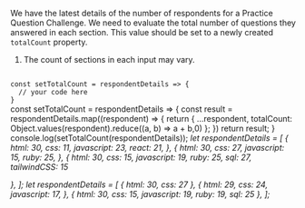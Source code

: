 We have the latest details of the number of respondents for a Practice Question Challenge. We need to evaluate the total number of questions they answered in each section. This value should be set to a newly created `totalCount` property.

1. The count of sections in each input may vary.

<codeblock language="javascript" type="exercise" testMode="multipleInput">
<code>
const setTotalCount = respondentDetails => {
  // your code here
}
</code>

<solution>
const setTotalCount = respondentDetails => {
   const result = respondentDetails.map((respondent) => {
    return {
      ...respondent,
      totalCount: Object.values(respondent).reduce((a, b) => a + b,0)
    };
  })
  return result;
}
</solution>

<testcases>
<caller>
console.log(setTotalCount(respondentDetails));
</caller>
<testcase>
<i>
let respondentDetails = [
  {
    html: 30,
    css: 11,
    javascript: 23,
    react: 21,
  },
  {
    html: 30,
    css: 27,
    javascript: 15,
    ruby: 25,
  },
  {
    html: 30,
    css: 15,
    javascript: 19,
    ruby: 25,
    sql: 27,
    tailwindCSS: 15

},
];
</i>
</testcase>
<testcase>
<i>
let respondentDetails = [
  {
    html: 30,
    css: 27
  },
  {
    html: 29,
    css: 24,
    javascript: 17,
  },
  {
    html: 30,
    css: 15,
    javascript: 19,
    ruby: 19,
    sql: 25
  },
];
</i>
</testcase>
</testcases>
</codeblock>